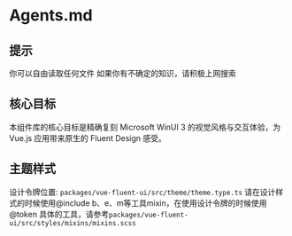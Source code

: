 # Agents.md

## 提示
你可以自由读取任何文件
如果你有不确定的知识，请积极上网搜索
## 核心目标

本组件库的核心目标是精确复刻 Microsoft WinUI 3 的视觉风格与交互体验，为 Vue.js 应用带来原生的 Fluent Design 感受。

## 主题样式

设计令牌位置: `packages/vue-fluent-ui/src/theme/theme.type.ts`
请在设计样式的时候使用@include b、e、m等工具mixin，在使用设计令牌的时候使用@token
具体的工具，请参考`packages/vue-fluent-ui/src/styles/mixins/mixins.scss`